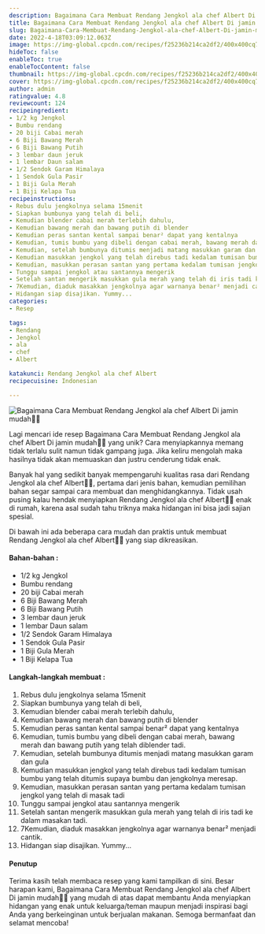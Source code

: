 ```yaml
---
description: Bagaimana Cara Membuat Rendang Jengkol ala chef Albert Di jamin mudah"
title: Bagaimana Cara Membuat Rendang Jengkol ala chef Albert Di jamin mudah
slug: Bagaimana-Cara-Membuat-Rendang-Jengkol-ala-chef-Albert-Di-jamin-mudah
date: 2022-4-18T03:09:12.063Z
image: https://img-global.cpcdn.com/recipes/f25236b214ca2df2/400x400cq70/photo.jpg
hideToc: false
enableToc: true
enableTocContent: false
thumbnail: https://img-global.cpcdn.com/recipes/f25236b214ca2df2/400x400cq70/photo.jpg
cover: https://img-global.cpcdn.com/recipes/f25236b214ca2df2/400x400cq70/photo.jpg
author: admin
ratingvalue: 4.8
reviewcount: 124
recipeingredient:
- 1/2 kg Jengkol
- Bumbu rendang
- 20 biji Cabai merah
- 6 Biji Bawang Merah
- 6 Biji Bawang Putih
- 3 lembar daun jeruk
- 1 lembar Daun salam
- 1/2 Sendok Garam Himalaya
- 1 Sendok Gula Pasir
- 1 Biji Gula Merah
- 1 Biji Kelapa Tua
recipeinstructions:
- Rebus dulu jengkolnya selama 15menit
- Siapkan bumbunya yang telah di beli,
- Kemudian blender cabai merah terlebih dahulu,
- Kemudian bawang merah dan bawang putih di blender
- Kemudian peras santan kental sampai benar² dapat yang kentalnya
- Kemudian, tumis bumbu yang dibeli dengan cabai merah, bawang merah dan bawang putih yang telah diblender tadi.
- Kemudian, setelah bumbunya ditumis menjadi matang masukkan garam dan gula
- Kemudian masukkan jengkol yang telah direbus tadi kedalam tumisan bumbu yang telah ditumis supaya bumbu dan jengkolnya meresap.
- Kemudian, masukkan perasan santan yang pertama kedalam tumisan jengkol yang telah di masak tadi
- Tunggu sampai jengkol atau santannya mengerik
- Setelah santan mengerik masukkan gula merah yang telah di iris tadi ke dalam masakan tadi.
- 7Kemudian, diaduk masakkan jengkolnya agar warnanya benar² menjadi cantik.
- Hidangan siap disajikan. Yummy...
categories:
- Resep

tags:
- Rendang
- Jengkol
- ala
- chef
- Albert

katakunci: Rendang Jengkol ala chef Albert
recipecuisine: Indonesian

---
```


![Bagaimana Cara Membuat Rendang Jengkol ala chef Albert Di jamin mudah👩‍🍳](https://img-global.cpcdn.com/recipes/f25236b214ca2df2/400x400cq70/photo.jpg)

Lagi mencari ide resep Bagaimana Cara Membuat Rendang Jengkol ala chef Albert Di jamin mudah👩‍🍳 yang unik? Cara menyiapkannya memang tidak terlalu sulit namun tidak gampang juga. Jika keliru mengolah maka hasilnya tidak akan memuaskan dan justru cenderung tidak enak.

Banyak hal yang sedikit banyak mempengaruhi kualitas rasa dari Rendang Jengkol ala chef Albert👩‍🍳, pertama dari jenis bahan, kemudian pemilihan bahan segar sampai cara membuat dan menghidangkannya. Tidak usah pusing kalau hendak menyiapkan Rendang Jengkol ala chef Albert👩‍🍳 enak di rumah, karena asal sudah tahu triknya maka hidangan ini bisa jadi sajian spesial.

Di bawah ini ada beberapa cara mudah dan praktis untuk membuat Rendang Jengkol ala chef Albert👩‍🍳 yang siap dikreasikan.

<!--inarticleads1-->

#### Bahan-bahan :

- 1/2 kg Jengkol
- Bumbu rendang
- 20 biji Cabai merah
- 6 Biji Bawang Merah
- 6 Biji Bawang Putih
- 3 lembar daun jeruk
- 1 lembar Daun salam
- 1/2 Sendok Garam Himalaya
- 1 Sendok Gula Pasir
- 1 Biji Gula Merah
- 1 Biji Kelapa Tua

<!--inarticleads2-->

#### Langkah-langkah membuat :

1. Rebus dulu jengkolnya selama 15menit
1. Siapkan bumbunya yang telah di beli,
1. Kemudian blender cabai merah terlebih dahulu,
1. Kemudian bawang merah dan bawang putih di blender
1. Kemudian peras santan kental sampai benar² dapat yang kentalnya
1. Kemudian, tumis bumbu yang dibeli dengan cabai merah, bawang merah dan bawang putih yang telah diblender tadi.
1. Kemudian, setelah bumbunya ditumis menjadi matang masukkan garam dan gula
1. Kemudian masukkan jengkol yang telah direbus tadi kedalam tumisan bumbu yang telah ditumis supaya bumbu dan jengkolnya meresap.
1. Kemudian, masukkan perasan santan yang pertama kedalam tumisan jengkol yang telah di masak tadi
1. Tunggu sampai jengkol atau santannya mengerik
1. Setelah santan mengerik masukkan gula merah yang telah di iris tadi ke dalam masakan tadi.
1. 7Kemudian, diaduk masakkan jengkolnya agar warnanya benar² menjadi cantik.
1. Hidangan siap disajikan. Yummy...

#### Penutup

Terima kasih telah membaca resep yang kami tampilkan di sini. Besar harapan kami, Bagaimana Cara Membuat Rendang Jengkol ala chef Albert Di jamin mudah👩‍🍳 yang mudah di atas dapat membantu Anda menyiapkan hidangan yang enak untuk keluarga/teman maupun menjadi inspirasi bagi Anda yang berkeinginan untuk berjualan makanan. Semoga bermanfaat dan selamat mencoba!